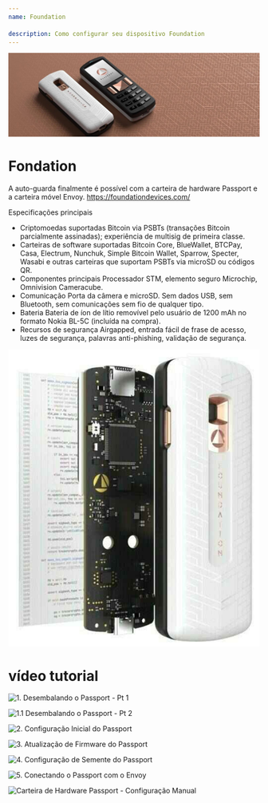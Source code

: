 ```yaml
---
name: Foundation

description: Como configurar seu dispositivo Foundation
---
```


![capa](assets/cover.jpeg)

# Fondation

A auto-guarda finalmente é possível com a carteira de hardware Passport e a carteira móvel Envoy. https://foundationdevices.com/

Especificações principais

- Criptomoedas suportadas Bitcoin via PSBTs (transações Bitcoin parcialmente assinadas); experiência de multisig de primeira classe.
- Carteiras de software suportadas Bitcoin Core, BlueWallet, BTCPay, Casa, Electrum, Nunchuk, Simple Bitcoin Wallet, Sparrow, Specter, Wasabi e outras carteiras que suportam PSBTs via microSD ou códigos QR.
- Componentes principais Processador STM, elemento seguro Microchip, Omnivision Cameracube.
- Comunicação Porta da câmera e microSD. Sem dados USB, sem Bluetooth, sem comunicações sem fio de qualquer tipo.
- Bateria Bateria de íon de lítio removível pelo usuário de 1200 mAh no formato Nokia BL-5C (incluída na compra).
- Recursos de segurança Airgapped, entrada fácil de frase de acesso, luzes de segurança, palavras anti-phishing, validação de segurança.

![dispositivo](assets/1.jpeg)

# vídeo tutorial

![1. Desembalando o Passport - Pt 1](https://youtu.be/rUGTWWUlCgU)

![1.1 Desembalando o Passport - Pt 2](https://youtu.be/IXj-s-7odFQ)

![2. Configuração Inicial do Passport](https://youtu.be/o4VxtDdcFUU)

![3. Atualização de Firmware do Passport](https://youtu.be/YZQF9ATUnHU)

![4. Configuração de Semente do Passport](https://youtu.be/3dmLeCnNGSI)

![5. Conectando o Passport com o Envoy](https://youtu.be/x-EERNXlvrc)

![Carteira de Hardware Passport - Configuração Manual](https://youtu.be/UKzMHsjJFYU)
